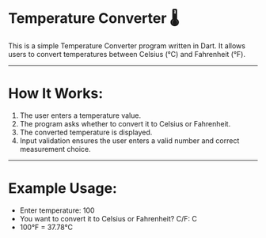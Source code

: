 # Temperature Converter 🌡️

This is a simple Temperature Converter program written in Dart. It allows users to convert temperatures between Celsius (°C) and Fahrenheit (°F).
_______________________
# How It Works:
1. The user enters a temperature value.
2. The program asks whether to convert it to Celsius or Fahrenheit.
3. The converted temperature is displayed.
4. Input validation ensures the user enters a valid number and correct measurement choice.
________________________
# Example Usage:

- Enter temperature: 100
- You want to convert it to Celsius or Fahrenheit? C/F: C
- 100°F = 37.78°C
